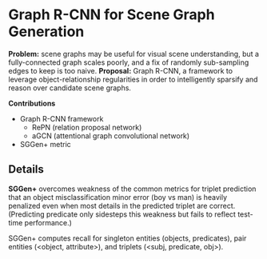 # Graph R-CNN for Scene Graph Generation

**Problem:** scene graphs may be useful for visual scene understanding, but a fully-connected graph scales poorly, and a fix of randomly sub-sampling edges to keep is too naive.
**Proposal:** Graph R-CNN, a framework to leverage object-relationship regularities in order to intelligently sparsify and reason over candidate scene graphs.

**Contributions**
- Graph R-CNN framework
  - RePN (relation proposal network)
  - aGCN (attentional graph convolutional network)
- SGGen+ metric

## Details

**SGGen+** overcomes weakness of the common metrics for triplet prediction that an object misclassification minor error (boy vs man) is heavily penalized even when most details in the predicted triplet are correct. (Predicting predicate only sidesteps this weakness but fails to reflect test-time performance.)

SGGen+ computes recall for singleton entities (objects, predicates), pair entities (<object, attribute>), and triplets (<subj, predicate, obj>).

<!--stackedit_data:
eyJoaXN0b3J5IjpbMjAzMDQwNzQ4NCwtMTY4MDE5MDI5MywtMT
Q0OTI2MTY3NF19
-->